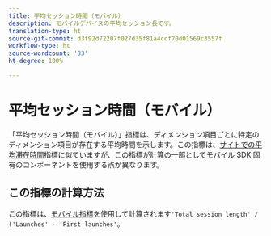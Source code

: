 ```yaml
---
title: 平均セッション時間（モバイル）
description: モバイルデバイスの平均セッション長です。
translation-type: ht
source-git-commit: d3f92d72207f027d35f81a4ccf70d01569c3557f
workflow-type: ht
source-wordcount: '83'
ht-degree: 100%

---
```



# 平均セッション時間（モバイル）

「平均セッション時間（モバイル）」指標は、ディメンション項目ごとに特定のディメンション項目が存在する平均時間を示します。この指標は、[サイトでの平均滞在時間](average-time-on-site.md)指標に似ていますが、この指標が計算の一部としてモバイル SDK 固有のコンポーネントを使用する点が異なります。

## この指標の計算方法

この指標は、[モバイル指標](https://docs.adobe.com/content/help/ja-JP/mobile-services/using/get-started-ug/mobile-metrics/metrics-reference.html)を使用して計算されます`'Total session length' / ('Launches' - 'First launches'`。
